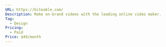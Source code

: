 ```yaml
---
URL: https://biteable.com/
Description: Make on-brand videos with the leading online video maker.
Tag:
  - Design
Pricing:
  - Paid
Price: $49/month
---
```

